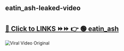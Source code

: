 
 ## eatin_ash-leaked-video 

# <h2><a href="https://clipsfans.com/eatin_ash&ref=git">🔗 Click to LINKS ⏩⏩ 👉 🟢 eatin_ash </a></h2>

<a href="https://clipsfans.com/eatin_ash&ref=git" rel="nofollow" data-target="animated-image.originalLink"><img src="https://i.ibb.co.com/xMMVF88/686577567.gif" alt="Viral Video Original" style="max-width: 100%; display: inline-block;" data-target="animated-image.originalImage"></a>
